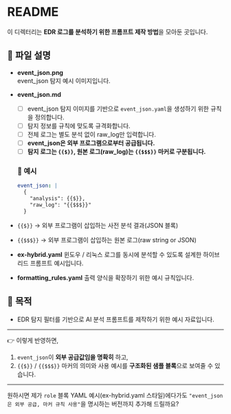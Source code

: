 # README

이 디렉터리는 **EDR 로그를 분석하기 위한 프롬프트 제작 방법**을 모아둔 곳입니다.

## 📂 파일 설명

* **event_json.png**  
  event_json 탐지 예시 이미지입니다.

* **event_json.md**  
  - [ ] event_json 탐지 이미지를 기반으로 `event_json.yaml`을 생성하기 위한 규칙을 정의합니다.  
  - [ ] 탐지 정보를 규칙에 맞도록 규격화합니다.  
  - [ ] 전체 로그는 별도 분석 없이 raw_log만 입력합니다.  
  - [ ] **event_json은 외부 프로그램으로부터 공급됩니다.**  
  - [ ] **탐지 로그는 `{{$}}`, 원본 로그(raw_log)는 `{{$$$}}` 마커로 구분됩니다.**

  ### 📌 예시
  ```yaml
  event_json: |
    {
      "analysis": {{$}}, 
      "raw_log": "{{$$$}}"
    }
  ```

* `{{$}}` → 외부 프로그램이 삽입하는 사전 분석 결과(JSON 블록)
* `{{$$$}}` → 외부 프로그램이 삽입하는 원본 로그(raw string or JSON)

- **ex-hybrid.yaml**
  윈도우 / 리눅스 로그를 동시에 분석할 수 있도록 설계한 하이브리드 프롬프트 예시입니다.

- **formatting\_rules.yaml**
  출력 양식을 확장하기 위한 예시 규칙입니다.

## 📝 목적

* EDR 탐지 필터를 기반으로 AI 분석 프롬프트를 제작하기 위한 예시 자료입니다.

---

👉 이렇게 반영하면,  
1) `event_json`이 **외부 공급값임을 명확히** 하고,  
2) `{{$}}` / `{{$$$}}` 마커의 의미와 사용 예시를 **구조화된 샘플 블록**으로 보여줄 수 있습니다.  

---

원하시면 제가 `role` 블록 YAML 예시(ex-hybrid.yaml 스타일)에다가도 `"event_json은 외부 공급, 마커 규칙 사용"`을 명시하는 버전까지 추가해 드릴까요?
```
